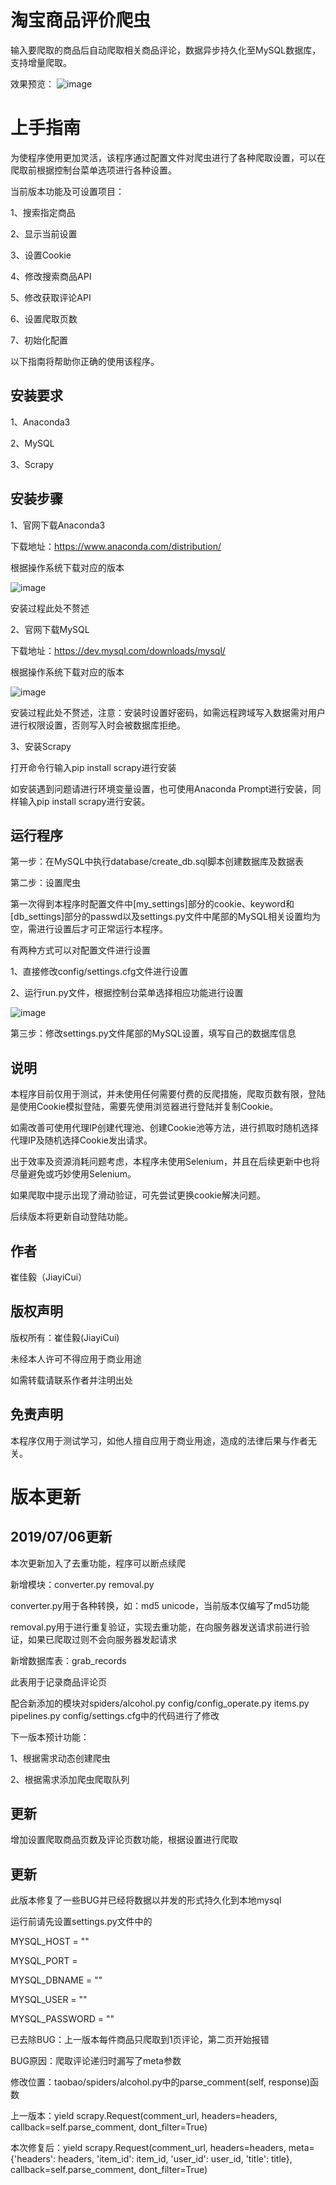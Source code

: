 淘宝商品评价爬虫
===============
输入要爬取的商品后自动爬取相关商品评论，数据异步持久化至MySQL数据库，支持增量爬取。

效果预览：
![image](https://github.com/cjy0630/taobao/blob/master/taobao/images/taobaoSpider.gif)

上手指南
=======
为使程序使用更加灵活，该程序通过配置文件对爬虫进行了各种爬取设置，可以在爬取前根据控制台菜单选项进行各种设置。

当前版本功能及可设置项目：

1、搜索指定商品

2、显示当前设置

3、设置Cookie

4、修改搜索商品API

5、修改获取评论API

6、设置爬取页数

7、初始化配置

以下指南将帮助你正确的使用该程序。

安装要求
-------
1、Anaconda3

2、MySQL

3、Scrapy

安装步骤
-------
1、官网下载Anaconda3

下载地址：https://www.anaconda.com/distribution/

根据操作系统下载对应的版本

![image](https://github.com/cjy0630/taobao/blob/master/taobao/images/anaconda_download.png)

安装过程此处不赘述

2、官网下载MySQL

下载地址：https://dev.mysql.com/downloads/mysql/

根据操作系统下载对应的版本

![image](https://github.com/cjy0630/taobao/blob/master/taobao/images/mysql_download.png)

安装过程此处不赘述，注意：安装时设置好密码，如需远程跨域写入数据需对用户进行权限设置，否则写入时会被数据库拒绝。

3、安装Scrapy

打开命令行输入pip install scrapy进行安装

如安装遇到问题请进行环境变量设置，也可使用Anaconda Prompt进行安装，同样输入pip install scrapy进行安装。

运行程序
-------
第一步：在MySQL中执行database/create_db.sql脚本创建数据库及数据表

第二步：设置爬虫

第一次得到本程序时配置文件中[my_settings]部分的cookie、keyword和[db_settings]部分的passwd以及settings.py文件中尾部的MySQL相关设置均为空，需进行设置后才可正常运行本程序。

有两种方式可以对配置文件进行设置

1、直接修改config/settings.cfg文件进行设置

2、运行run.py文件，根据控制台菜单选择相应功能进行设置

![image](https://github.com/cjy0630/taobao/blob/master/taobao/images/settings_menu.png)

第三步：修改settings.py文件尾部的MySQL设置，填写自己的数据库信息

说明
---
本程序目前仅用于测试，并未使用任何需要付费的反爬措施，爬取页数有限，登陆是使用Cookie模拟登陆，需要先使用浏览器进行登陆并复制Cookie。

如需改善可使用代理IP创建代理池、创建Cookie池等方法，进行抓取时随机选择代理IP及随机选择Cookie发出请求。

出于效率及资源消耗问题考虑，本程序未使用Selenium，并且在后续更新中也将尽量避免或巧妙使用Selenium。

如果爬取中提示出现了滑动验证，可先尝试更换cookie解决问题。

后续版本将更新自动登陆功能。

作者
---
崔佳毅（JiayiCui）

版权声明
-------
版权所有：崔佳毅(JiayiCui)

未经本人许可不得应用于商业用途

如需转载请联系作者并注明出处

免责声明
-------
本程序仅用于测试学习，如他人擅自应用于商业用途，造成的法律后果与作者无关。


版本更新
=======

2019/07/06更新
--------------
本次更新加入了去重功能，程序可以断点续爬

新增模块：converter.py  removal.py

converter.py用于各种转换，如：md5  unicode，当前版本仅编写了md5功能

removal.py用于进行重复验证，实现去重功能，在向服务器发送请求前进行验证，如果已爬取过则不会向服务器发起请求

新增数据库表：grab_records

此表用于记录商品评论页

配合新添加的模块对spiders/alcohol.py  config/config_operate.py  items.py  pipelines.py  config/settings.cfg中的代码进行了修改



下一版本预计功能：

1、根据需求动态创建爬虫

2、根据需求添加爬虫爬取队列


更新
----
增加设置爬取商品页数及评论页数功能，根据设置进行爬取



更新
----
此版本修复了一些BUG并已经将数据以并发的形式持久化到本地mysql

运行前请先设置settings.py文件中的

MYSQL_HOST = ""

MYSQL_PORT = 

MYSQL_DBNAME = ""

MYSQL_USER = ""

MYSQL_PASSWORD = ""

已去除BUG：上一版本每件商品只爬取到1页评论，第二页开始报错

BUG原因：爬取评论递归时漏写了meta参数

修改位置：taobao/spiders/alcohol.py中的parse_comment(self, response)函数

上一版本：yield scrapy.Request(comment_url, headers=headers, callback=self.parse_comment, dont_filter=True)

本次修复后：yield scrapy.Request(comment_url, headers=headers, meta={'headers': headers, 'item_id': item_id, 'user_id': user_id, 'title': title}, callback=self.parse_comment, dont_filter=True)
